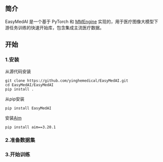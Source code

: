 ## 简介
EasyMedAI 是一个基于 PyTorch 和 [MMEngine](https://github.com/open-mmlab/mmengine) 实现的，用于医疗图像大模型下游任务训练的快速开始库，包含集成主流医疗数据。

## 开始
### 1.安装
从源代码安装
```
git clone https://github.com/yinghemedical/EasyMedAI.git
cd EasyMedAI/EasyMedAI
pip install .
```
从pip安装
```
pip install EasyMedAI
```
安装[Aim](https://github.com/aimhubio/aim) 
```
pip install aim==3.20.1
```
### 2.准备数据集
### 3.开始训练
